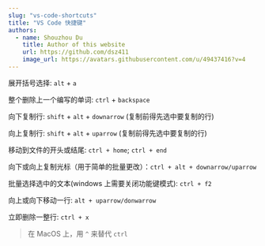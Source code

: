 ```yaml
---
slug: "vs-code-shortcuts"
title: "VS Code 快捷键"
authors:
  - name: Shouzhou Du
    title: Author of this website
    url: https://github.com/dsz411
    image_url: https://avatars.githubusercontent.com/u/49437416?v=4
---
```


展开括号选择: `alt` + `a`

整个删除上一个编写的单词: `ctrl` + `backspace`

向下复制行: `shift` + `alt` + `downarrow` (复制前得先选中要复制的行)

向上复制行: `shift` + `alt` + `uparrow` (复制前得先选中要复制的行)

移动到文件的开头或结尾: `ctrl + home`; `ctrl + end`

向下或向上复制光标（用于简单的批量更改）：`ctrl + alt + downarrow/uparrow`

批量选择选中的文本(windows 上需要关闭功能键模式): `ctrl + f2`

向上或向下移动一行: `alt + uparrow/donwarrow`

立即删除一整行: `ctrl + x`

> 在 MacOS 上，用 `^` 来替代 `ctrl`
